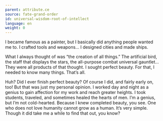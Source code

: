 ```yaml
---
parent: attribute.ce
source: fate-grand-order
id: universal-wisdom-root-of-intellect
language: en
weight: 0
---
```


I became famous as a painter, but I basically did anything people wanted me to.
I crafted tools and weapons…
I designed cities and made ships.

What I always thought of was “the creation of all things.”
The artificial bird, the staff that displays the stars, the all-purpose combat universal gauntlet…
They were all products of that thought.
I sought perfect beauty.
For that, I needed to know many things. That’s all.

Huh? Did I ever finish perfect beauty?
Of course I did, and fairly early on, too!
But that was just my personal opinion.
I worked day and night as a genius to gain affection for my work and reach greater heights.
I took students, traveled, and sometimes healed the hearts of men.
I’m a genius, but I’m not cold-hearted.
Because I knew completed beauty, you see.
One who does not love humanity cannot grow as a human.
It’s very simple.
Though it did take me a while to find that out, you know?
